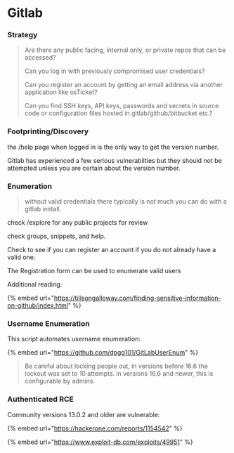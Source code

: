 # Gitlab

### Strategy

> Are there any public facing, internal only, or private repos that can be accessed?
>
> Can you log in with previously compromised user credentials?
>
> Can you register an account by getting an email address via another application like osTicket?&#x20;
>
> Can you find SSH keys, API keys, passwords and secrets in source code or configuration files hosted in gitlab/github/bitbucket etc.?

### Footprinting/Discovery

the /help page when logged in is the only way to get the version number.&#x20;

Gitlab has experienced a few serious vulnerabilties but they should not be attempted unless you are certain about the version number.&#x20;

### Enumeration

> without valid credentials there typically is not much you can do with a gitlab install.&#x20;

check /explore for any public projects for review

check groups, snippets, and help.

Check to see if you can register an account if you do not already have a valid one.&#x20;

The Registration form can be used to enumerate valid users

Additional reading:&#x20;

{% embed url="https://tillsongalloway.com/finding-sensitive-information-on-github/index.html" %}

### Username Enumeration&#x20;

This script automates username enumeration:

{% embed url="https://github.com/dpgg101/GitLabUserEnum" %}

> Be careful about locking people out, in versions before 16.6 the lockout was set to 10 attempts. in versions 16.6 and newer, this is configurable by admins.&#x20;

### Authenticated RCE&#x20;

Community versions 13.0.2 and older are vulnerable:&#x20;

{% embed url="https://hackerone.com/reports/1154542" %}

{% embed url="https://www.exploit-db.com/exploits/49951" %}

